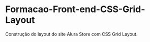 # Formacao-Front-end-CSS-Grid-Layout

Construção do layout do site Alura Store com  CSS Grid Layout.

